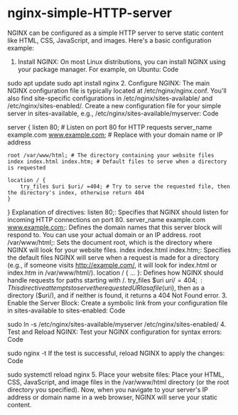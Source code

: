 # nginx-simple-HTTP-server
NGINX can be configured as a simple HTTP server to serve static content like HTML, CSS, JavaScript, and images. Here's a basic configuration example:
1. Install NGINX:
On most Linux distributions, you can install NGINX using your package manager. For example, on Ubuntu:
Code

sudo apt update
sudo apt install nginx
2. Configure NGINX:
The main NGINX configuration file is typically located at /etc/nginx/nginx.conf. You'll also find site-specific configurations in /etc/nginx/sites-available/ and /etc/nginx/sites-enabled/.
Create a new configuration file for your simple server in sites-available, e.g., /etc/nginx/sites-available/myserver:
Code

server {
    listen 80; # Listen on port 80 for HTTP requests
    server_name example.com www.example.com; # Replace with your domain name or IP address

    root /var/www/html; # The directory containing your website files
    index index.html index.htm; # Default files to serve when a directory is requested

    location / {
        try_files $uri $uri/ =404; # Try to serve the requested file, then the directory's index, otherwise return 404
    }
}
Explanation of directives:
listen 80;: Specifies that NGINX should listen for incoming HTTP connections on port 80.
server_name example.com www.example.com;: Defines the domain names that this server block will respond to. You can use your actual domain or an IP address.
root /var/www/html;: Sets the document root, which is the directory where NGINX will look for your website files.
index index.html index.htm;: Specifies the default files NGINX will serve when a request is made for a directory (e.g., if someone visits http://example.com/, it will look for index.html or index.htm in /var/www/html/).
location / { ... }: Defines how NGINX should handle requests for paths starting with /.
try_files $uri $uri/ =404;: This directive attempts to serve the requested URI as a file ($uri), then as a directory ($uri/), and if neither is found, it returns a 404 Not Found error.
3. Enable the Server Block:
Create a symbolic link from your configuration file in sites-available to sites-enabled:
Code

sudo ln -s /etc/nginx/sites-available/myserver /etc/nginx/sites-enabled/
4. Test and Reload NGINX:
Test your NGINX configuration for syntax errors:
Code

sudo nginx -t
If the test is successful, reload NGINX to apply the changes:
Code

sudo systemctl reload nginx
5. Place your website files:
Place your HTML, CSS, JavaScript, and image files in the /var/www/html directory (or the root directory you specified).
Now, when you navigate to your server's IP address or domain name in a web browser, NGINX will serve your static content.
